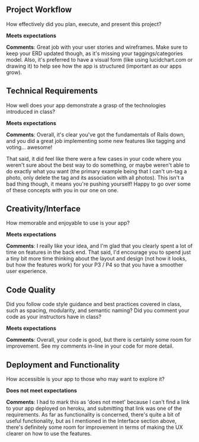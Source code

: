 ## Project Workflow

How effectively did you plan, execute, and present this project?

**Meets expectations**

**Comments**: Great job with your user stories and wireframes. Make sure to keep
your ERD updated though, as it's missing your taggings/categories model. Also,
it's preferred to have a visual form (like using lucidchart.com or drawing it)
to help see how the app is structured (important as our apps grow).

## Technical Requirements

How well does your app demonstrate a grasp of the technologies introduced in class?

**Meets expectations**

**Comments**: Overall, it's clear you've got the fundamentals of Rails down, and
you did a great job implementing some new features like tagging and voting...
awesome!

That said, it did feel like there were a few cases in your code where
you weren't sure about the best way to do something, or maybe weren't able to
do exactly what you want (the primary example being that I can't un-tag a photo,
only delete the tag and its association with all photos). This isn't a bad thing
though, it means you're pushing yourself! Happy to go over some of these
concepts with you in our one on one.

## Creativity/Interface

How memorable and enjoyable to use is your app?

**Meets expectations**

**Comments**: I really like your idea, and I'm glad that you clearly spent a lot
of time on features in the back end. That said, I'd encourage you to spend just
a tiny bit more time thinking about the layout and design (not how it looks, but
how the features work) for your P3 / P4 so that you have a smoother user
experience.

## Code Quality

Did you follow code style guidance and best practices covered in class, such as spacing, modularity, and semantic naming? Did you comment your code as your instructors have in class?

**Meets expectations**

**Comments**: Overall, your code is good, but there is certainly some room for
improvement. See my comments in-line in your code for more detail.

## Deployment and Functionality

How accessible is your app to those who may want to explore it?

**Does not meet expectations**

**Comments**: I had to mark this as 'does not meet' because I can't find a link
to your app deployed on heroku, and submitting that link was one of the
requirements. As far as functionality is concerned, there's quite a bit of
useful functionality, but as I mentioned in the Interface section above, there's
definitely some room for improvement in terms of making the UX clearer on how
to use the features.
